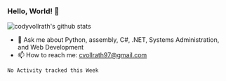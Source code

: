 ### Hello, World! 👋
![codyvollrath's github stats](https://github-readme-stats.vercel.app/api?username=codyvollrath&count_private=true)
- 💬 Ask me about Python, assembly, C#, .NET, Systems Administration, and Web Development
- 📫 How to reach me: cvollrath97@gmail.com

<!--START_SECTION:waka-->
```text
No Activity tracked this Week
```
<!--END_SECTION:waka-->
<!--
**CodyVollrath/CodyVollrath** is a ✨ _special_ ✨ repository because its `README.md` (this file) appears on your GitHub profile.
-->

